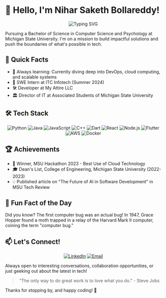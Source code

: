 # 👋 Hello, I'm Nihar Saketh Bollareddy!

<div align="center">

![Typing SVG](https://readme-typing-svg.herokuapp.com?color=%2336BCF7&center=true&vCenter=true&width=600&lines=Software+Developer;Tech+Enthusiast;Problem+Solver)

</div>

Pursuing a Bachelor of Science in Computer Science and Psychology at Michigan State University. I'm on a mission to build impactful solutions and push the boundaries of what's possible in tech.

## 🚀 Quick Facts

- 🌱 Always learning: Currently diving deep into DevOps, cloud computing, and scalable systems
- 💼 SWE Intern at ITC Infotech (Summer 2024)
- 🛠️ Developer at My Attire LLC
- 🏛️ Director of IT at Associated Students of Michigan State University

## 🛠️ Tech Stack

<p align="center">
  <img src="https://img.shields.io/badge/Python-3776AB?style=for-the-badge&logo=python&logoColor=white" alt="Python"/>
  <img src="https://img.shields.io/badge/Java-ED8B00?style=for-the-badge&logo=openjdk&logoColor=white" alt="Java"/>
  <img src="https://img.shields.io/badge/JavaScript-F7DF1E?style=for-the-badge&logo=javascript&logoColor=black" alt="JavaScript"/>
  <img src="https://img.shields.io/badge/C%2B%2B-00599C?style=for-the-badge&logo=c%2B%2B&logoColor=white" alt="C++"/>
  <img src="https://img.shields.io/badge/Dart-0175C2?style=for-the-badge&logo=dart&logoColor=white" alt="Dart"/>
  <img src="https://img.shields.io/badge/React-20232A?style=for-the-badge&logo=react&logoColor=61DAFB" alt="React"/>
  <img src="https://img.shields.io/badge/Node.js-43853D?style=for-the-badge&logo=node.js&logoColor=white" alt="Node.js"/>
  <img src="https://img.shields.io/badge/Flutter-02569B?style=for-the-badge&logo=flutter&logoColor=white" alt="Flutter"/>
  <img src="https://img.shields.io/badge/Amazon_AWS-232F3E?style=for-the-badge&logo=amazon-aws&logoColor=white" alt="AWS"/>
  <img src="https://img.shields.io/badge/Docker-2496ED?style=for-the-badge&logo=docker&logoColor=white" alt="Docker"/>
</p>

## 🏆 Achievements

- 🥇 Winner, MSU Hackathon 2023 - Best Use of Cloud Technology
- 🎓 Dean's List, College of Engineering, Michigan State University (2022-2023)
- 💡 Published article on "The Future of AI in Software Development" in MSU Tech Review

## 🎉 Fun Fact of the Day

Did you know? The first computer bug was an actual bug! In 1947, Grace Hopper found a moth trapped in a relay of the Harvard Mark II computer, coining the term "computer bug."

## 📫 Let's Connect!

<div align="center">
  
[![LinkedIn](https://img.shields.io/badge/LinkedIn-0077B5?style=for-the-badge&logo=linkedin&logoColor=white)](https://www.linkedin.com/in/nihar-saketh-bollareddy-9592a8279/)
[![Email](https://img.shields.io/badge/Email-D14836?style=for-the-badge&logo=gmail&logoColor=white)](mailto:bollared@msu.edu)
  
</div>

Always open to interesting conversations, collaboration opportunities, or just geeking out about the latest in tech!

<div align="center">
  
> "The only way to do great work is to love what you do." - Steve Jobs

</div>

Thanks for stopping by, and happy coding! 🚀
